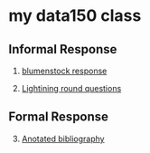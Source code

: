 # my data150 class

## Informal Response

1. [blumenstock response](https://azhao02.github.io/DATA150-azhao02/Response.html)

2. [Lightining round questions](https://azhao02.github.io/DATA150-azhao02/Lightningquestions.html)

## Formal Response

3. [Anotated bibliography](https://github.com/azhao02/DATA150-azhao02/blob/main/Anotatedbib.md)
